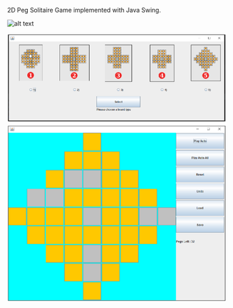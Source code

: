 
2D Peg Solitaire Game implemented with Java Swing. 


![alt text](https://github.com/AhmetUsluoglu/2D-Peg-Solitaire-Game-with-Java-Swing/blob/main/PegSolitaire/440px-Spielzug_von_Solit%C3%A4r.gif)

![alt text](https://github.com/AhmetUsluoglu/2D-Peg-Solitaire-Game-with-Java-Swing/blob/main/PegSolitaire/PegSolitaire.png)
